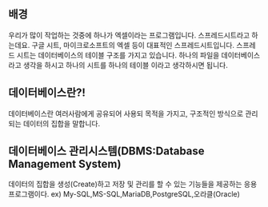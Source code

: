 ## 배경

우리가 많이 작업하는 것중에 하나가 엑셀이라는 프로그램입니다. 스프레드시트라고 하는데요. 구글 시트, 마이크로소프트의 엑셀 등이 대표적인
스프레드시트입니다. 스프레드 시트는 데이터베이스의 테이블 구조를 가지고 있습니다. 하나의 파일을 데이터베이스라고 생각을 하시고 하나의 
시트를 하나의 테이블 이라고 생각하시면 됩니다.

## 데이터베이스란?!

데이터베이스란 여러사람에게 공유되어 사용되 목적을 가지고, 구조적인 방식으로 관리되는 데이터의 집합을 말합니다.

## 데이터베이스 관리시스템(DBMS:Database Management System)

데이터의 집합을 생성(Create)하고 저장 및 관리를 할 수 있는 기능들을 제공하는 응용프로그램이다. 
ex) My-SQL,MS-SQL,MariaDB,PostgreSQL,오라클(Oracle)

